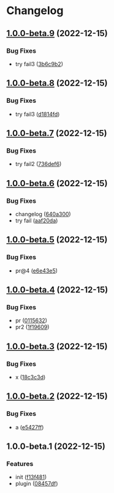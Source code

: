# Changelog

## [1.0.0-beta.9](https://github.com/npm-showcase/semantic-release-test/compare/v1.0.0-beta.8...v1.0.0-beta.9) (2022-12-15)


### Bug Fixes

* try fail3 ([3b6c9b2](https://github.com/npm-showcase/semantic-release-test/commit/3b6c9b29af16feb65c41f199132181668b4c4aec))

## [1.0.0-beta.8](https://github.com/npm-showcase/semantic-release-test/compare/v1.0.0-beta.7...v1.0.0-beta.8) (2022-12-15)


### Bug Fixes

* try fail3 ([d1814fd](https://github.com/npm-showcase/semantic-release-test/commit/d1814fdacfca15e66db22a7bcd8052ee8c8f5d6d))

## [1.0.0-beta.7](https://github.com/npm-showcase/semantic-release-test/compare/v1.0.0-beta.6...v1.0.0-beta.7) (2022-12-15)


### Bug Fixes

* try fail2 ([736def6](https://github.com/npm-showcase/semantic-release-test/commit/736def6b1b1440c848d4893f411a9a6247f9d5af))

## [1.0.0-beta.6](https://github.com/npm-showcase/semantic-release-test/compare/v1.0.0-beta.5...v1.0.0-beta.6) (2022-12-15)


### Bug Fixes

* changelog ([640a300](https://github.com/npm-showcase/semantic-release-test/commit/640a300fb15db90703ea93698f90a0867a1754df))
* try fail ([aaf20da](https://github.com/npm-showcase/semantic-release-test/commit/aaf20da5b9b3ea6d4abc74179df38199fbc866f4))

## [1.0.0-beta.5](https://github.com/npm-showcase/semantic-release-test/compare/v1.0.0-beta.4...v1.0.0-beta.5) (2022-12-15)


### Bug Fixes

* pr@4 ([e6e43e5](https://github.com/npm-showcase/semantic-release-test/commit/e6e43e5739ab6e15cd1e35781038708fa9f87db8))

## [1.0.0-beta.4](https://github.com/npm-showcase/semantic-release-test/compare/v1.0.0-beta.3...v1.0.0-beta.4) (2022-12-15)


### Bug Fixes

* pr ([0115632](https://github.com/npm-showcase/semantic-release-test/commit/0115632b1c942d3fe07c1c79399f8a824aae09d7))
* pr2 ([1f19609](https://github.com/npm-showcase/semantic-release-test/commit/1f19609d3fb458ecdbb187cdc0dd7f05c5853516))

## [1.0.0-beta.3](https://github.com/npm-showcase/semantic-release-test/compare/v1.0.0-beta.2...v1.0.0-beta.3) (2022-12-15)


### Bug Fixes

* x ([18c3c3d](https://github.com/npm-showcase/semantic-release-test/commit/18c3c3d5b2ac65ebbcd8c5d4d2e15112344c0907))

## [1.0.0-beta.2](https://github.com/npm-showcase/semantic-release-test/compare/v1.0.0-beta.1...v1.0.0-beta.2) (2022-12-15)


### Bug Fixes

* a ([e5427ff](https://github.com/npm-showcase/semantic-release-test/commit/e5427ffd19d781ef2cbbd999632d6bc5edb1e2fc))

## 1.0.0-beta.1 (2022-12-15)


### Features

* init ([f13f481](https://github.com/npm-showcase/semantic-release-test/commit/f13f4818736f51d051d54fd3beef5acfaa306a7a))
* plugin ([08457df](https://github.com/npm-showcase/semantic-release-test/commit/08457df1230159ccebe62c7a6a9789f067a7c46e))
